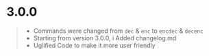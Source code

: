 # 3.0.0
> - Commands were changed from `dec` & `enc` to `encdec` & `decenc`
> - Starting from version 3.0.0, i Added changelog.md
> - Uglified Code to make it more user friendly
